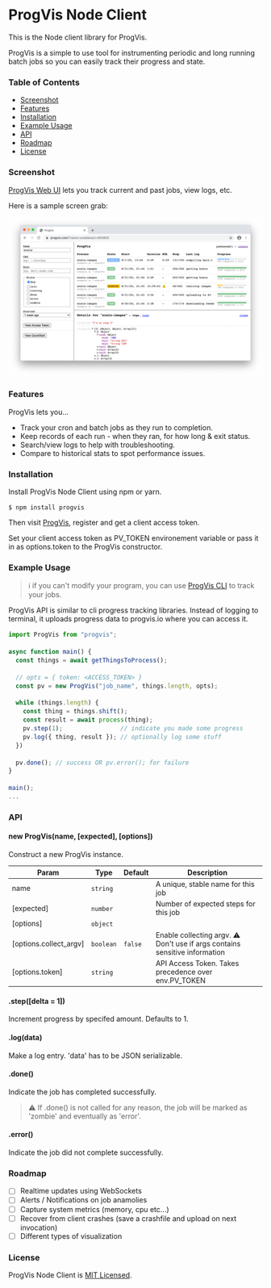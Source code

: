 # ProgVis Node Client

This is the Node client library for ProgVis.

ProgVis is a simple to use tool for instrumenting periodic and long running
batch jobs so you can easily track their progress and state.

### Table of Contents

  * [Screenshot](#screenshot)
  * [Features](#features)
  * [Installation](#installation)
  * [Example Usage](#example-usage)
  * [API](#api)
  * [Roadmap](#roadmap)
  * [License](#license)

### Screenshot

[ProgVis Web UI](https://progvis.io) lets you track current and past jobs, view logs, etc.

Here is a sample screen grab:

![Sample Progress Bars](/images/sample_output.png)

### Features

ProgVis lets you...

* Track your cron and batch jobs as they run to completion.
* Keep records of each run - when they ran, for how long & exit status.
* Search/view logs to help with troubleshooting.
* Compare to historical stats to spot performance issues.

### Installation

Install ProgVis Node Client using npm or yarn.

```
$ npm install progvis
```

Then visit [ProgVis](https://progvis.io), register and get a client access token.

Set your client access token as PV_TOKEN environement variable or pass it in as
options.token to the ProgVis constructor.

### Example Usage

> :information_source: if you can't modify your program, you can use [ProgVis CLI](https://github.com/pashasadri/progvis-cli) to track your jobs.

ProgVis API is similar to cli progress tracking libraries.  Instead of logging
to terminal, it uploads progress data to progvis.io where you can access it.

```javascript
import ProgVis from "progvis";

async function main() {
  const things = await getThingsToProcess();

  // opts = { token: <ACCESS_TOKEN> }
  const pv = new ProgVis("job_name", things.length, opts);

  while (things.length) {
    const thing = things.shift();
    const result = await process(thing);
    pv.step(1);                // indicate you made some progress
    pv.log({ thing, result }); // optionally log some stuff
  })

  pv.done(); // success OR pv.error(); for failure
}

main();
...

```

### API

#### new ProgVis(name, [expected], [options])

Construct a new ProgVis instance.

| Param | Type | Default | Description |
| --- | --- | --- | --- |
| name | <code>string</code> |  | A unique, stable name for this job |
| [expected] | <code>number</code> |  | Number of expected steps for this job |
| [options] | <code>object</code>  |
| [options.collect_argv] | <code>boolean</code> | <code>false</code> | Enable collecting argv. :warning: Don't use if args contains sensitive information |
| [options.token] | <code>string</code> |  | API Access Token.  Takes precedence over env.PV_TOKEN |


#### .step([delta = 1])

Increment progress by specifed amount. Defaults to 1.

#### .log(data)

Make a log entry. 'data' has to be JSON serializable.

#### .done()

Indicate the job has completed successfully.

> :warning: If .done() is not called for any reason, the job will be marked as 'zombie' and eventually as 'error'.

#### .error()

Indicate the job did not complete successfully.

### Roadmap

- [ ] Realtime updates using WebSockets
- [ ] Alerts / Notifications on job anamolies
- [ ] Capture system metrics (memory, cpu etc...)
- [ ] Recover from client crashes (save a crashfile and upload on next invocation)
- [ ] Different types of visualization

### License

ProgVis Node Client is [MIT Licensed](./LICENSE).
